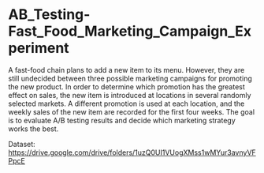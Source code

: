 # AB_Testing-Fast_Food_Marketing_Campaign_Experiment

A fast-food chain plans to add a new item to its menu. However, they are still undecided between three possible marketing campaigns for promoting the new product. In order to determine which promotion has the greatest effect on sales, the new item is introduced at locations in several randomly selected markets. A different promotion is used at each location, and the weekly sales of the new item are recorded for the first four weeks. The goal is to evaluate A/B testing results and decide which marketing strategy works the best.

Dataset: https://drive.google.com/drive/folders/1uzQ0UI1VUogXMss1wMYur3avnyVFPpcE
